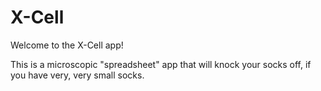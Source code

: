 # X-Cell

Welcome to the X-Cell app!

This is a microscopic "spreadsheet" app that will knock your socks off, if you have very, very small socks.
